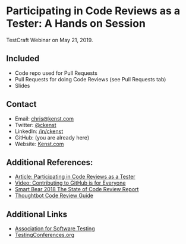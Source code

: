 # Participating in Code Reviews as a Tester: A Hands on Session

TestCraft Webinar on May 21, 2019.

## Included

- Code repo used for Pull Requests
- Pull Requests for doing Code Reviews (see Pull Requests tab)
- Slides

## Contact

- Email: chris@kenst.com
- Twitter: [@ckenst](https://twitter.com/ckenst)
- LinkedIn: [/in/ckenst](https://www.linkedin.com/in/ckenst/)
- GitHub: (you are already here)
- Website: [Kenst.com](https://www.kenst.com/)

## Additional References:

- [Article: Participating in Code Reviews as a Tester](https://www.stickyminds.com/article/participating-code-reviews-tester)
- [Video: Contributing to GitHub is for Everyone](https://www.youtube.com/watch?v=4QgOePWU5no)
- [Smart Bear 2018 The State of Code Review Report](https://smartbear.com/SmartBear/media/ebooks/The-2018-State-Of-Code-Review-by-SmartBear.pdf)
- [Thoughtbot Code Review Guide](https://github.com/thoughtbot/guides/tree/master/code-review)

## Additional Links

- [Association for Software Testing](https://www.associationforsoftwaretesting.org/)
- [TestingConferences.org](https://testingconferences.org/)

